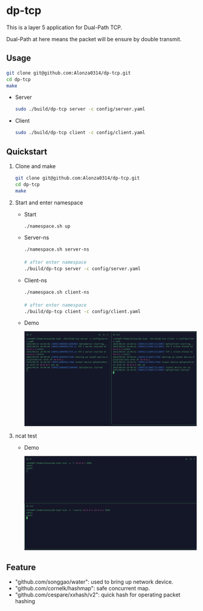# dp-tcp

This is a layer 5 application for Dual-Path TCP.

Dual-Path at here means the packet will be ensure by double transmit.

## Usage

```bash
git clone git@github.com:Alonza0314/dp-tcp.git
cd dp-tcp
make
```

- Server

    ```bash
    sudo ./build/dp-tcp server -c config/server.yaml
    ```

- Client

    ```bash
    sudo ./build/dp-tcp client -c config/client.yaml
    ```

## Quickstart

1. Clone and make

    ```bash
    git clone git@github.com:Alonza0314/dp-tcp.git
    cd dp-tcp
    make
    ```

2. Start and enter namespace

    - Start

        ```bash
        ./namespace.sh up
        ```

    - Server-ns

        ```bash
        ./namespace.sh server-ns

        # after enter namespace
        ./build/dp-tcp server -c config/server.yaml
        ```

    - Client-ns

        ```bash
        ./namespace.sh client-ns

        # after enter namespace
        ./build/dp-tcp client -c config/client.yaml
        ```

    - Demo

        ![dp-tcp](/images/dp-tcp.png)

3. ncat test

    - Demo

        ![ncat](./images/ncat.png)

## Feature

- "github.com/songgao/water": used to bring up network device.
- "github.com/cornelk/hashmap": safe concurrent map.
- "github.com/cespare/xxhash/v2": quick hash for operating packet hashing
